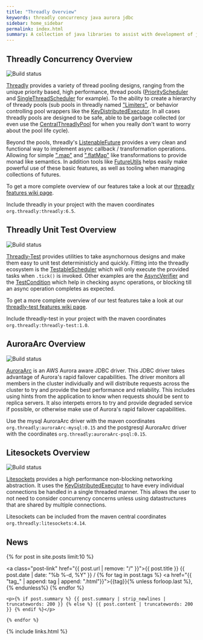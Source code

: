 ```yaml
---
title: "Threadly Overview"
keywords: threadly concurrency java aurora jdbc
sidebar: home_sidebar
permalink: index.html
summary: A collection of java libraries to assist with development of java services to help bring new levels of safety, performance, and reliability.concurrent java applications.  Ranging from concurrency tools designed to complement to java.util.concurrent, unit testing tools, NIO netwrking, AWS Aurora JDBC driver.
---
```


## Threadly Concurrency Overview
![Build status](https://badge.buildkite.com/a6b3c844ce059f96c577ec485ab9fb36925790deec8e26dcd9.svg?branch=master)

[Threadly](https://github.com/threadly/threadly/) provides a variety of thread pooling designs, ranging from the unique priority based, high performance, thread pools ([PriorityScheduler](javadocs/threadly/6.5/org/threadly/concurrent/PriorityScheduler.html) and [SingleThreadScheduler](javadocs/threadly/6.5/org/threadly/concurrent/SingleThreadScheduler.html) for example).  To the ability to create a hierarchy of thready pools (sub pools in threadly named ["Limiters"](javadocs/threadly/6.5/org/threadly/concurrent/wrapper/limiter/package-summary.html), or behavior controlling pool wrappers like the [KeyDistributedExecutor](javadocs/threadly/6.5/org/threadly/concurrent/wrapper/KeyDistributedExecutor.html).  In all cases threadly pools are designed to be safe, able to be garbage collected (or even use the [CentralThreadlyPool](javadocs/threadly/6.5/org/threadly/concurrent/CentralThreadlyPool.html) for when you really don't want to worry about the pool life cycle).

Beyond the pools, threadly's [ListenableFuture](javadocs/threadly/6.5/org/threadly/concurrent/future/ListenableFuture.html) provides a very clean and functional way to implement async callback / transformation operations.  Allowing for simple [".map"](javadocs/threadly/6.5/org/threadly/concurrent/future/ListenableFuture.html#map(java.util.function.Function)) and [".flatMap"](javadocs/threadly/6.5/org/threadly/concurrent/future/ListenableFuture.html#flatMap(java.util.function.Function)) like transformations to provide monad like semantics.  In addition tools like [FutureUtils](javadocs/threadly/6.5/org/threadly/concurrent/future/FutureUtils.html) helps easily make powerful use of these basic features, as well as tooling when managing collections of futures.

To get a more complete overview of our features take a look at our [threadly features wiki page](https://github.com/threadly/threadly/wiki/Threadly-Features).

Include threadly in your project with the maven coordinates `org.threadly:threadly:6.5`.

## Threadly Unit Test Overview
![Build status](https://badge.buildkite.com/8bfb74c7efa06fb26fd53f710996951a4e907a8b72d76ae8a6.svg?branch=master)

[Threadly-Test](https://github.com/threadly/threadly-test) provides utilities to take asynchornous designs and make them easy to unit test deterministicly and quickly.  Fitting into the threadly ecosystem is the [TestableScheduler](javadocs/threadly-test/0.1/org/threadly/test/concurrent/TestableScheduler.html) which will only execute the provided tasks when `.tick()` is invoked.  Other examples are the [AsyncVerifier](javadocs/threadly-test/0.1/org/threadly/test/concurrent/AsyncVerifier.html) and the [TestCondition](javadocs/threadly-test/0.1/org/threadly/test/concurrent/TestCondition.html) which help in checking async operations, or blocking till an async operation completes as expected.

To get a more complete overview of our test features take a look at our [threadly-test features wiki page](https://github.com/threadly/threadly-test/wiki/Threadly-Features,-Unit-Testing).

Include threadly-test in your project with the maven coordinates `org.threadly:threadly-test:1.0`.

## AuroraArc Overview
![Build status](https://badge.buildkite.com/a2ee5480877e0b8effd44d52e5c71673abff406b8fb8d994d8.svg?branch=master)

[AuroraArc](https://github.com/threadly/auroraArc) is an AWS Aurora aware JDBC driver.  This JDBC driver takes advantage of Aurora's rapid failover capabilities.  The driver monitors all members in the cluster individually and will distribute requests across the cluster to try and provide the best performance and reliability.  This includes using hints from the application to know when requests should be sent to replica servers.  It also interpets errors to try and provide degraded service if possible, or otherwise make use of Aurora's rapid failover capabilities.

Use the mysql AuroraArc driver with the maven coordinates `org.threadly:auroraArc-mysql:0.15` and the postgresql AuroraArc driver with the coordinates `org.threadly:auroraArc-psql:0.15`.

## Litesockets Overview
![Build status](https://badge.buildkite.com/2a02aa42abb9df40641a133c719792b7c94a435f8a3c692653.svg?branch=master)

[Litesockets](https://github.com/threadly/litesockets/) provides a high performance non-blocking networking abstraction.  It uses the [KeyDistributedExecutor](javadocs/threadly/6.5/org/threadly/concurrent/wrapper/KeyDistributedExecutor.html) to have every individual connections be handled in a single threaded manner.  This allows the user to not need to consider concurrency concerns unless using datastructures that are shared by multiple connections.

Litesockets can be included from the maven central coordinates `org.threadly:litesockets:4.14`.

## News
<div class="post-list">
    {% for post in site.posts limit:10 %}

<h8><a class="post-link" href="{{ post.url | remove: "/" }}">{{ post.title }}</a></h8>
    <span class="post-meta">{{ post.date | date: "%b %-d, %Y" }} /
        {% for tag in post.tags %}
            <a href="{{ "tag_" | append: tag | append: ".html"}}">{{tag}}</a>{% unless forloop.last %}, {% endunless%}
            {% endfor %}</span>

    <p>{% if post.summary %} {{ post.summary | strip_newlines | truncatewords: 200 }} {% else %} {{ post.content | truncatewords: 200 }} {% endif %}</p>

    {% endfor %}
</div>

{% include links.html %}

